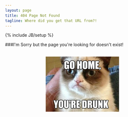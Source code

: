 ```yaml
---
layout: page
title: 404 Page Not Found
tagline: Where did you get that URL from?!
---
```

{% include JB/setup %}

###I'm Sorry but the page you're looking for doesn't exist!
<div align="center">
</br>
<a href="http://posva.github.io"><img src="img/404.png" /></a>
</br>
</div>
